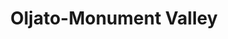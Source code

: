 ---
title: Oljato-Monument Valley
url: /oljato-monument-valley/
latitude: 37.009
longitude: -110.204
---
